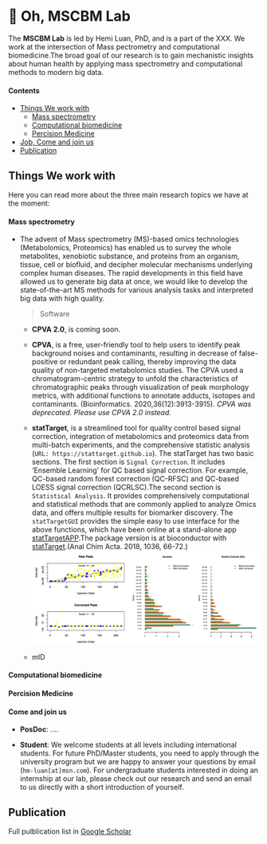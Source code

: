  # 👋 Oh, MSCBM Lab

The **MSCBM Lab** is led by Hemi Luan, PhD, and is a part of the XXX. We work at the intersection of Mass pectrometry and computational biomedicine.The broad goal of our research is to gain mechanistic insights about human health by applying mass spectrometry and computational methods to modern big data. 

#### Contents
- [Things We work with](#things-we-work-with)
   - [Mass spectrometry](#mass-spectrometry)
   - [Computational biomedicine](#computational-biomedicine)
   - [Percision Medicine](#percision-medicine)
- [Job, Come and join us](#come-and-join-us)
- [Publication](#publication)


## Things We work with 
Here you can read more about the three main research topics we have at the moment:

####  Mass spectrometry
 - The advent of Mass spectrometry (MS)-based omics technologies (Metabolomics, Proteomics) has enabled us to survey the whole metabolites, xenobiotic substance, and proteins from an organism, tissue, cell or biofluid, and decipher molecular mechanisms underlying complex human diseases. The rapid developments in this field have allowed us to generate big data at once, we would like to develop the state-of-the-art MS methods for various analysis tasks and interpreted big data with high quality.
 
   > Software
  
      - **CPVA 2.0**, is coming soon.
      - **CPVA**, is a free, user-friendly tool to help users to identify peak background noises and contaminants, resulting in decrease of false-positive or redundant peak calling, thereby improving the data quality of non-targeted metabolomics studies. The CPVA used a chromatogram-centric strategy to unfold the characteristics of chromatographic peaks through visualization of peak morphology metrics, with additional functions to annotate adducts, isotopes and contaminants. (Bioinformatics. 2020,36(12):3913-3915). *CPVA was deprecated. Please use CPVA 2.0 instead.*

      - **statTarget**, is a streamlined tool for quality control based signal correction, integration of metabolomics and proteomics data from multi-batch experiments, and the comprehensive statistic analysis (`URL: https://stattarget.github.io`). The statTarget has two basic sections. The first section is  `Signal Correction`. It includes ‘Ensemble Learning’ for QC based signal correction. For example, QC-based random forest correction (QC-RFSC) and QC-based LOESS signal correction (QCRLSC).The second section is `Statistical Analysis`. It provides comprehensively computational and statistical methods that are commonly applied to analyze Omics data, and offers multiple results for biomarker discovery. The  `statTargetGUI` provides the simple easy to use interface for the above functions, which have been online at a stand-alone app [statTargetAPP](https://github.com/statTarget/statTarget2/releases).The package version is at bioconductor with [statTarget](https://bioconductor.org/packages/statTarget/).(Anal Chim Acta. 2018, 1036, 66-72.)![statTarget](https://raw.githubusercontent.com/13479776/Picture/master/shiftC-14.jpg)
     
      - mID     

####  Computational biomedicine

####  Percision Medicine

####  Come and join us

 - **PosDoc**: ....


 - **Student**: We welcome students at all levels including international students. For future PhD/Master students, you need to apply through the university program but we are happy to answer your questions by email (`hm-luan[at]msn.com`). For undergraduate students interested in doing an internship at our lab, please check out our research and send an email to us directly with a short introduction of yourself.

## Publication
Full pulblication list in [Google Scholar](https://scholar.google.com/citations?hl=en&user=Nb6_ZgMAAAAJ)
